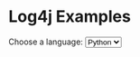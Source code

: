 # Log4j Examples

Choose a language:
<select id="language-selector">
    <option value="python">Python</option>
    <option value="go">Go</option>
</select>

<pre><code id="code-block"></code></pre>

<script>
    const codeBlock = document.getElementById('code-block');
    const languageSelector = document.getElementById('language-selector');

    // Update code block based on selected language
    languageSelector.addEventListener('change', () => {
        const selectedLanguage = languageSelector.value;
        if (selectedLanguage === 'python') {
            codeBlock.textContent = `# Python code to call log4j\nimport logging\nlogging.basicConfig(level=logging.INFO)\nlogger = logging.getLogger(__name__)\nlogger.info("This is a log message from Python")`;
        } else if (selectedLanguage === 'go') {
            codeBlock.textContent = `// Go code to call log4j\npackage main\nimport (\n\t\"fmt\"\n\t\"github.com/sirupsen/logrus\"\n)\nfunc main() {\n\tlogrus.Info(\"This is a log message from Go\")\n}`;
        }
    });

    // Initialize with Python code
    languageSelector.value = 'python';
    codeBlock.textContent = `# Python code to call log4j\nimport logging\nlogging.basicConfig(level=logging.INFO)\nlogger = logging.getLogger(__name__)\nlogger.info("This is a log message from Python")`;
</script>

